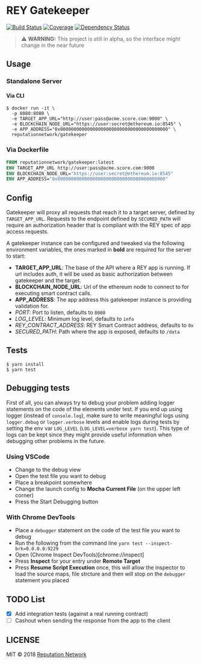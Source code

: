 # REY Gatekeeper
[![Build Status][travis-image]][travis-url]
[![Coverage][codecov-image]][codecov-url]
[![Dependency Status][depstat-image]][depstat-url]

> :warning: **WARNING:** This project is still in alpha, so the interface might change in the near future

## Usage

### Standalone Server

#### Via CLI
```
$ docker run -it \
  -p 8080:8080 \
  -e TARGET_APP_URL="http://user:pass@acme.score.com:9000" \
  -e BLOCKCHAIN_NODE_URL="https://user:secret@ethereum.io:8545" \
  -e APP_ADDRESS="0x0000000000000000000000000000000000000000" \
  reputationnetwork/gatekeeper
```

### Via Dockerfile
```Dockerfile
FROM reputationnetwork/gatekeeper:latest
ENV TARGET_APP_URL http://user:pass@acme.score.com:9000
ENV BLOCKCHAIN_NODE_URL="https://user:secret@ethereum.io:8545"
ENV APP_ADDRESS="0x0000000000000000000000000000000000000000"
```

## Config
Gatekeeper will proxy all requests that reach it to a target server, defined by `TARGET_APP_URL`. Requests to the endpoint defined by `SECURED_PATH` will require an authorization header that is compliant with the REY spec of app access requests.

A gatekeeper instance can be configured and tweaked via the following environment variables, the ones marked in **bold** are required for the server to start:

- **TARGET_APP_URL**: The base of the API where a REY app is running. If url includes auth, it will be used as basic authorization between gatekeeper and the target.
- **BLOCKCHAIN_NODE_URL**: Url of the ethereum node to connect to for executing smart contract calls.
- **APP_ADDRESS**: The app address this gatekeeper instance is providing validation for.
- *PORT*: Port to listen, defaults to `8080`
- *LOG_LEVEL*: Minimum log level, defaults to `info`
- *REY_CONTRACT_ADDRESS*: REY Smart Contract address, defaults to `0x`
- *SECURED_PATH*: Path where the app is exposed, defaults to `/data`

## Tests
```
$ yarn install
$ yarn test
```

## Debugging tests
First of all, you can always try to debug your problem adding logger statements on the code of the elements under test. If you end up using logger (instead of `console.log`), make sure to write meaningful logs using `logger.debug` or `logger.verbose` levels and enable logs during tests by setting the env var `LOG_LEVEL` (`LOG_LEVEL=verbose yarn test`). This type of logs can be kept since they might provide useful information when debugging other problems in the future.

### Using VSCode
- Change to the debug view
- Open the test file you want to debug
- Place a breakpoint somewhere
- Change the launch config to **Mocha Current File** (on the upper left corner)
- Press the Start Debugging button

### With Chrome DevTools
- Place a `debugger` statement on the code of the test file you want to debug
- Run the following from the command line `yarn test --inspect-brk=0.0.0.0:9229`
- Open (Chrome Inspect DevTools)[chrome://inspect]
- Press **Inspect** for your entry under **Remote Target**
- Press **Resume Script Execution** once, this will allow the inspector to load the source maps, file strcture and then will stop on the `debugger` statement you placed

## TODO List
- [x] Add integration tests (against a real running contract)
- [ ] Cashout when sending the response from the app to the client

## LICENSE
MIT © 2018 [Reputation Network](./LICENSE)

[travis-image]: https://travis-ci.org/reputation-network/rey-gatekeeper.svg?branch=master
[travis-url]: https://travis-ci.org/reputation-network/rey-gatekeeper
[codecov-image]: https://codecov.io/github/reputation-network/rey-gatekeeper/coverage.svg?branch=master
[codecov-url]: https://codecov.io/github/reputation-network/rey-gatekeeper?branch=master
[depstat-image]: https://img.shields.io/david/reputation-network/rey-gatekeeper/master.svg
[depstat-url]: https://david-dm.org/reputation-network/rey-gatekeeper
